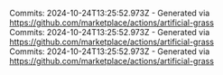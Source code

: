 Commits: 2024-10-24T13:25:52.973Z - Generated via https://github.com/marketplace/actions/artificial-grass
<br>
Commits: 2024-10-24T13:25:52.973Z - Generated via https://github.com/marketplace/actions/artificial-grass
<br>
Commits: 2024-10-24T13:25:52.973Z - Generated via https://github.com/marketplace/actions/artificial-grass
<br>
